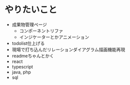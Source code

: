 # やりたいこと
* 成果物管理ページ
  * コンポーネントリファ
  * インジケーターとかアニメーション
* todolist仕上げる
* 現場で打ち込んだリレーションダイアグラム描画機能再現
* readmeちゃんとかく
* react
* typescript
* java, php
* sql